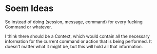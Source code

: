 # Soem Ideas

So instead of doing (session, message, command) for every fucking Command or whatever.

I think there should be a Context, which would contain all the necessary information for the current command or action
that is being performed. It doesn't matter what it might be, but this will hold all that information.
